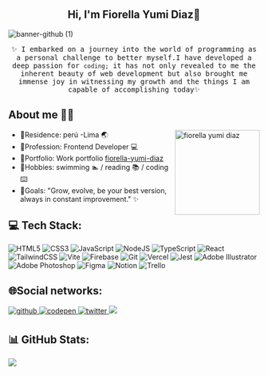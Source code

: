<!-- Titulo  -->
<div> 
  <h2 align='center'> Hi, I'm Fiorella Yumi Diaz👋</h2>
</div>

<!-- banner  -->

![banner-github (1)](https://github.com/fiorella-yumi-diaz/fiorella-yumi-diaz/assets/120481207/a12d9098-2eb2-473e-a6c2-33175f9d1150)


 <p align="center"><samp> ✨ I embarked on a journey into the world of programming as a personal challenge to better myself.I have developed a deep passion for <code>coding;</code> it has not only revealed to me the inherent beauty of web development but also brought me immense joy in witnessing my growth and the things I am capable of accomplishing today✨</samp></p>

## About me 👩‍💻
 
<p></p>  <img align='right' title="fiorella yumi diaz" src='https://i.pinimg.com/564x/33/c7/be/33c7beb9b676d92cdaf589c7fae4a5d8.jpg' width='170'>

* 🌸Residence: perú -Lima 🌏
* 🌸Profession: Frontend Developer 💻
* 🌸Portfolio: Work portfolio [fiorella-yumi-diaz](https://github.com/fiorella-yumi-diaz) 
* 🌸Hobbies: swimming 🏊‍ / reading 📚 / coding ⌨️
* 🌸Goals: "Grow, evolve, be your best version, always in constant improvement." ✨

 

 <h2  align="left">💻 Tech Stack:</h2> 

 <div align="left">
   
![HTML5](https://img.shields.io/badge/html5-%23E34F26.svg?style=for-the-badge&logo=html5&logoColor=white) 
![CSS3](https://img.shields.io/badge/css3-%231572B6.svg?style=for-the-badge&logo=css3&logoColor=white) 
![JavaScript](https://img.shields.io/badge/javascript-%23323330.svg?style=for-the-badge&logo=javascript&logoColor=%23F7DF1E)
![NodeJS](https://img.shields.io/badge/node.js-6DA55F?style=for-the-badge&logo=node.js&logoColor=white) 
![TypeScript](https://img.shields.io/badge/typescript-%23007ACC.svg?style=for-the-badge&logo=typescript&logoColor=white) 
![React](https://img.shields.io/badge/react-%2320232a.svg?style=for-the-badge&logo=react&logoColor=%2361DAFB)
![TailwindCSS](https://img.shields.io/badge/tailwindcss-%2338B2AC.svg?style=for-the-badge&logo=tailwind-css&logoColor=white) 
![Vite](https://img.shields.io/badge/vite-%23646CFF.svg?style=for-the-badge&logo=vite&logoColor=white)
![Firebase](https://img.shields.io/badge/firebase-%23039BE5.svg?style=for-the-badge&logo=firebase) 
 ![Git](https://img.shields.io/badge/git-%23F05033.svg?style=for-the-badge&logo=git&logoColor=white)
![Vercel](https://img.shields.io/badge/vercel-%23000000.svg?style=for-the-badge&logo=vercel&logoColor=white) 
![Jest](https://img.shields.io/badge/-jest-%23C21325?style=for-the-badge&logo=jest&logoColor=white) 
![Adobe Illustrator](https://img.shields.io/badge/adobe%20illustrator-%23FF9A00.svg?style=for-the-badge&logo=adobe%20illustrator&logoColor=white) 
![Adobe Photoshop](https://img.shields.io/badge/adobe%20photoshop-%2331A8FF.svg?style=for-the-badge&logo=adobe%20photoshop&logoColor=white) 
![Figma](https://img.shields.io/badge/figma-%23F24E1E.svg?style=for-the-badge&logo=figma&logoColor=white) 
![Notion](https://img.shields.io/badge/Notion-%23000000.svg?style=for-the-badge&logo=notion&logoColor=white) 
![Trello](https://img.shields.io/badge/Trello-%23026AA7.svg?style=for-the-badge&logo=Trello&logoColor=white)

</div>
<h2  align="left">🌐Social networks:</h2>

<div align="left"><!-- -->
 
<a href="https://github.com/" target="_blank">
<img src=https://img.shields.io/badge/github-%2324292e.svg?&style=for-the-badge&logo=github&logoColor=white alt=github style="margin-bottom: 5px;" />
</a>
 <a href="" target="_blank">
<img src=https://img.shields.io/badge/codepen-%23131417.svg?&style=for-the-badge&logo=codepen&logoColor=white alt=codepen style="margin-bottom: 5px;" />
</a>

<!--
<a href="" target="_blank">
<img src=https://img.shields.io/badge/behance-%23191919.svg?&style=for-the-badge&logo=behance&logoColor=white alt=behance style="margin-bottom: 5px;" />
</a>  
-->

<!--
<a href="" target="_blank">
<img src=https://img.shields.io/badge/dribbble-%23E45285.svg?&style=for-the-badge&logo=dribbble&logoColor=white alt=dribbble style="margin-bottom: 5px;" />
</a>
-->
<!--
<a href="" target="_blank">
<img src=https://img.shields.io/badge/instagram-%23000000.svg?&style=for-the-badge&logo=instagram&logoColor=white alt=instagram style="margin-bottom: 5px;" />
</a>
-->
<a href="https://twitter.com/" target="_blank">
<img src=https://img.shields.io/badge/twitter-%2300acee.svg?&style=for-the-badge&logo=twitter&logoColor=white alt=twitter style="margin-bottom: 5px;" />
</a>
<a href="" target="_blank">
<img src="https://img.shields.io/badge/linkedin-%231E77B5.svg?&style=for-the-badge&logo=linkedin&logoColor=white alt=linkedin style="margin-bottom: 5px;" />
</a>
</div> 

<h2  align="left">📊 GitHub Stats:</h2>


![](https://github-readme-stats.vercel.app/api?username=fiorella-yumi-diaz&theme=tokyonight&hide_border=false&include_all_commits=false&count_private=false)

  

<!--  <img src="https://cdn.buymeacoffee.com/buttons/v2/default-yellow.png" width="120" align='right'> 
 -->



</div>

